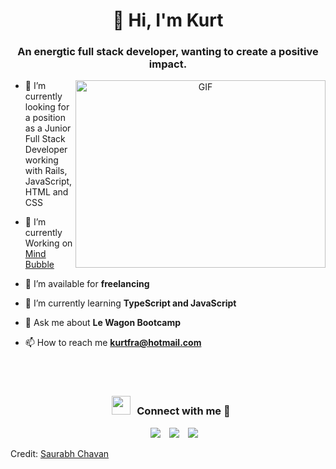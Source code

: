 <div>
<h1 align="center">👋 Hi, I'm Kurt</a></h1>
<h3 align="center">An energtic full stack developer, wanting to create a positive impact.</h3>
</div>


<a target="_blank" align="center">
  <img align="right" top="500" height="300" width="400" alt="GIF" src="https://media.giphy.com/media/SWoSkN6DxTszqIKEqv/giphy.gif">
</a>

- 🔭 I’m currently looking for a position as a Junior Full Stack Developer working with Rails, JavaScript, HTML and CSS

- 🌱 I’m currently Working on <a href="www.mind-bubble.com" target="blank">Mind Bubble</a>

- 🤝 I’m available for **freelancing**

- 🌱 I’m currently learning **TypeScript and JavaScript**

- 💬 Ask me about **Le Wagon Bootcamp**

- 📫 How to reach me **kurtfra@hotmail.com**

<br/>


<br/>
 <div align="center"  class="icons-social" style="margin-left: 10px;">
  <h3> <img src="https://media.giphy.com/media/iY8CRBdQXODJSCERIr/giphy.gif" width="30" height="30" style="margin-right: 10px;">Connect with me 🤝 </h3>
        <a style="margin-left: 10px;"  target="_blank" href="www.linkedin.com/in/kurt-fraser">
			     <img src="https://img.icons8.com/doodle/40/000000/linkedin--v2.png"></a>
        <a style="margin-left: 10px;" target="_blank" href="https://github.com/CaptainKurt91">
		       <img src="https://img.icons8.com/doodle/40/000000/github--v1.png"></a>
        <a style="margin-left: 10px;" target="_blank" href="https://www.instagram.com/captainkurt91/">
			     <img src="https://img.icons8.com/doodle/40/000000/instagram-new--v2.png"></a>
</div>

Credit: [Saurabh Chavan](https://github.com/100rabhcsmc)
